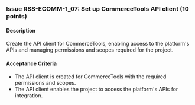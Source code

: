 ### Issue RSS-ECOMM-1_07: Set up CommerceTools API client (10 points)

#### Description

Create the API client for CommerceTools, enabling access to the platform's APIs and managing permissions and scopes required for the project.

#### Acceptance Criteria

- The API client is created for CommerceTools with the required permissions and scopes.
- The API client enables the project to access the platform's APIs for integration.
